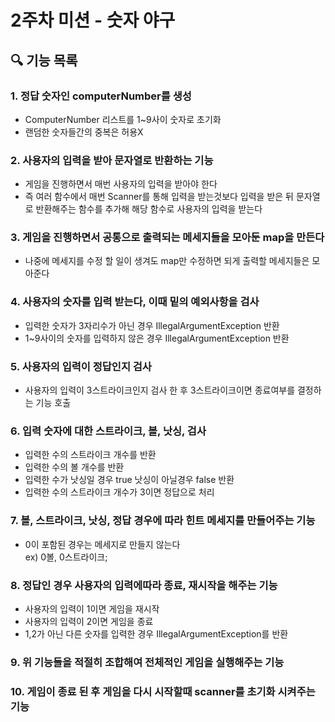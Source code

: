 # 2주차 미션 - 숫자 야구

## 🔍 기능 목록
### 1. 정답 숫자인 computerNumber를 생성
- ComputerNumber 리스트를 1~9사이 숫자로 초기화
- 랜덤한 숫자들간의 중복은 허용X


### 2. 사용자의 입력을 받아 문자열로 반환하는 기능
- 게임을 진행하면서 매번 사용자의 입력을 받아야 한다
- 즉 여러 함수에서 매번 Scanner를 통해 입력을 받는것보다 입력을 받은 뒤 문자열로 반환해주는 함수를 추가해 해당 함수로 사용자의 입력을 받는다
  

### 3. 게임을 진행하면서 공통으로 출력되는 메세지들을 모아둔 map을 만든다
- 나중에 메세지를 수정 할 일이 생겨도 map만 수정하면 되게 출력할 메세지들은 모아준다 


### 4. 사용자의 숫자를 입력 받는다, 이때 밑의 예외사항을 검사
- 입력한 숫자가 3자리수가 아닌 경우 IllegalArgumentException 반환
- 1~9사이의 숫자를 입력하지 않은 경우 IllegalArgumentException 반환


### 5. 사용자의 입력이 정답인지 검사
- 사용자의 입력이 3스트라이크인지 검사 한 후 3스트라이크이면 종료여부를 결정하는 기능 호출

### 6. 입력 숫자에 대한 스트라이크, 볼, 낫싱, 검사
- 입력한 수의 스트라이크 개수를 반환
- 입력한 수의 볼 개수를 반환
- 입력한 수가 낫싱일 경우 true 낫싱이 아닐경우 false 반환
- 입력한 수의 스트라이크 개수가 3이면 정답으로 처리


### 7. 볼, 스트라이크, 낫싱, 정답 경우에 따라 힌트 메세지를 만들어주는 기능  
- 0이 포함된 경우는 메세지로 만들지 않는다  
ex) 0볼, 0스트라이크;


### 8. 정답인 경우 사용자의 입력에따라 종료, 재시작을 해주는 기능
- 사용자의 입력이 1이면 게임을 재시작
- 사용자의 입력이 2이면 게임을 종료
- 1,2가 아닌 다른 숫자를 입력한 경우 IllegalArgumentException를 반환

### 9. 위 기능들을 적절히 조합해여 전체적인 게임을 실행해주는 기능


### 10. 게임이 종료 된 후 게임을 다시 시작할때 scanner를 초기화 시켜주는 기능 



